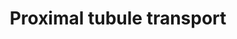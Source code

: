---
annotations:
- type: Pathway Ontology
  value: transport pathway
- type: Disease Ontology
  value: Fanconi syndrome
- type: Cell Type Ontology
  value: epithelial cell of proximal tubule
authors:
- Marvin M2
- Annabaya
- Fehrhart
- Finterly
description: This pathway provides an overview of all active transport that occurs
  in the proximal tubule of the nephron in the kidneys. The proximal tubule plays
  roles in regulating the pH of the filtrate, secreting organic waste, and reabsorption
  of NaCl, a large variety of solutes, and amino acids from the filtrate back into
  the circulation. The apical side indicates the proximal tubule which contains the
  filtrate after passing through Bowman's capsule, which later becomes the urine after
  passing through the complete nephron, from which solutes are reabsorbed (taken back
  into the body) and into which waste is secreted. Impaired ability of reabsorption
  by the proximal tubule can lead to Fanconi syndrome.
last-edited: 2021-06-17
organisms:
- Homo sapiens
redirect_from:
- /index.php/Pathway:WP4917
- /instance/WP4917
schema-jsonld:
- '@context': https://schema.org/
  '@id': https://wikipathways.github.io/pathways/WP4917.html
  '@type': Dataset
  creator:
    '@type': Organization
    name: WikiPathways
  description: This pathway provides an overview of all active transport that occurs
    in the proximal tubule of the nephron in the kidneys. The proximal tubule plays
    roles in regulating the pH of the filtrate, secreting organic waste, and reabsorption
    of NaCl, a large variety of solutes, and amino acids from the filtrate back into
    the circulation. The apical side indicates the proximal tubule which contains
    the filtrate after passing through Bowman's capsule, which later becomes the urine
    after passing through the complete nephron, from which solutes are reabsorbed
    (taken back into the body) and into which waste is secreted. Impaired ability
    of reabsorption by the proximal tubule can lead to Fanconi syndrome.
  keywords:
  - ABCC2
  - Cationic amino acids
  - H2O
  - organic anion
  - SLC2A2
  - H+
  - SLC6A19
  - SLC12A4
  - ATP6V1E1
  - HPO4 2-
  - Anionic amino acids
  - HCO3-
  - urate
  - SLC3A2
  - ATP6V0D2
  - SLC5A8
  - Glucose
  - ATP1A1
  - SLC47A2
  - Cys
  - Lactate
  - ATP6V0A4
  - Amino acids
  - CA4
  - ATP6V1F
  - formate
  - Cl-
  - SLC22A11
  - FXYD2
  - SLC22A8
  - ABCB1
  - SLC6A20
  - ATP6V1C1
  - ATP6V1D
  - SLC1A1
  - Pro
  - TMEM27
  - SLC22A2
  - SLC2A1
  - SLC36A2
  - SLC4A2
  - ATP6V0E1
  - SLC3A1
  - ATP6V1G1
  - H2CO3
  - ATP6V1B1
  - SLC7A9
  - SLC5A5
  - SLC47A1
  - α-ketoglutarate
  - ATP6V0B
  - CA2
  - H2PO4 -
  - SLC6A18
  - SLC16A10
  - SLC22A6
  - ATP6V1A
  - SLC34A1
  - SLC4A4
  - sulfate
  - ABCG2
  - Ala
  - ATP6V0C
  - AQP1
  - oxalate(2−)
  - CO2
  - SLC7A7
  - SLC26A6
  - SLC5A1
  - SLC20A2
  - SLC7A8
  - Gly
  - SLC9A3
  - I-
  - SLC22A7
  - organic cation
  - hydrogencarbonate
  - SLC5A2
  - H2PO4-
  - SLC13A3
  - OH-
  - ATP1B1
  - Na+
  - ATP6V1H
  - SLC34A3
  - K+
  - ABCC4
  license: CC0
  name: Proximal tubule transport
seo: CreativeWork
title: Proximal tubule transport
wpid: WP4917
---